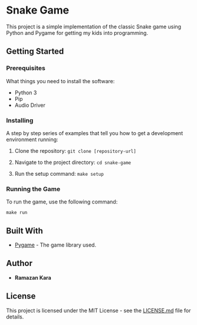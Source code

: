 # Snake Game

This project is a simple implementation of the classic Snake game using Python and Pygame for getting my kids into programming.

## Getting Started

### Prerequisites

What things you need to install the software:

- Python 3
- Pip
- Audio Driver

### Installing

A step by step series of examples that tell you how to get a development environment running:

1. Clone the repository:
`git clone [repository-url]`

2. Navigate to the project directory:
`cd snake-game`

3. Run the setup command:
`make setup`

### Running the Game

To run the game, use the following command:

`make run`

## Built With

- [Pygame](https://www.pygame.org/) - The game library used.

## Author

- **Ramazan Kara**

## License

This project is licensed under the MIT License - see the [LICENSE.md](LICENSE.md) file for details.
